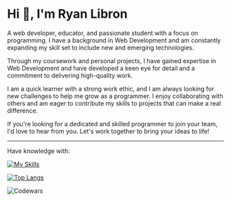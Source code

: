 Hi 👋, I'm Ryan Libron
============================
A web developer, educator, and passionate student with a focus on programming. I have a background in Web Development and am constantly expanding my skill set to include new and emerging technologies.

Through my coursework and personal projects, I have gained expertise in Web Development and have developed a keen eye for detail and a commitment to delivering high-quality work.

I am a quick learner with a strong work ethic, and I am always looking for new challenges to help me grow as a programmer. I enjoy collaborating with others and am eager to contribute my skills to projects that can make a real difference.

If you're looking for a dedicated and skilled programmer to join your team, I'd love to hear from you. Let's work together to bring your ideas to life!

<hr>

Have knowledge with: 

[![My Skills](https://skillicons.dev/icons?i=html,css,js,bootstrap,tailwind,mongodb,express,nodejs,pug,git,github,figma)](https://skillicons.dev)

[![Top Langs](https://github-readme-stats.vercel.app/api/top-langs/?username=lbrnryn&theme=dark&layout=compact)](https://github.com/anuraghazra/github-readme-stats)

![Codewars](https://github.r2v.ch/codewars?user=lbrnryn&name=true&top_languages=true&hide_clan=true)